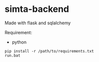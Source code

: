 # simta-backend
 
Made with flask and sqlalchemy

Requirement:
- python

```
pip install -r /path/to/requirements.txt
run.bat
```
